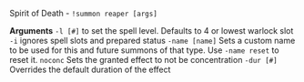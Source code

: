 Spirit of Death - `!summon reaper [args]` 
  
**Arguments**
`-l [#]` to set the spell level. Defaults to 4 or lowest warlock slot
`-i` ignores spell slots and prepared status
`-name [name]` Sets a custom name to be used for this and future summons of that type. Use `-name reset` to reset it.
`noconc` Sets the granted effect to not be concentration
`-dur [#]` Overrides the default duration of the effect
